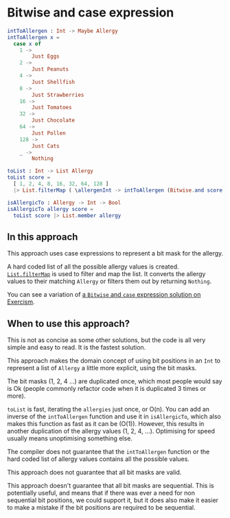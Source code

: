 # Bitwise and case expression

```elm
intToAllergen : Int -> Maybe Allergy
intToAllergen x =
  case x of
    1 ->
        Just Eggs
    2 ->
        Just Peanuts
    4 ->
        Just Shellfish
    8 ->
        Just Strawberries
    16 ->
        Just Tomatoes
    32 ->
        Just Chocolate
    64 ->
        Just Pollen
    128 ->
        Just Cats
    _ ->
        Nothing

toList : Int -> List Allergy
toList score =
  [ 1, 2, 4, 8, 16, 32, 64, 128 ]
  |> List.filterMap ( \allergenInt -> intToAllergen (Bitwise.and score allergenInt))

isAllergicTo : Allergy -> Int -> Bool
isAllergicTo allergy score =
  toList score |> List.member allergy
```

## In this approach

This approach uses case expressions to represent a bit mask for the allergy.

A hard coded list of all the possible allergy values is created.
[`List.filterMap`][list-filter-map] is used to filter and map the list.
It converts the allergy values to their matching `Allergy` or filters them out by returning `Nothing`.

You can see a variation of [a `Bitwise` and `case` expression solution on Exercism][bitwise-and-case-solution].

## When to use this approach?

This is not as concise as some other solutions, but the code is all very simple and easy to read. It is the fastest solution.

This approach makes the domain concept of using bit positions in an `Int` to represent a list of `Allergy` a little more explicit, using the bit masks.

The bit masks (1, 2, 4 ...) are duplicated once, which most people would say is Ok (people commonly refactor code when it is duplicated 3 times or more).

`toList` is fast, iterating the `allergies` just once, or O(n).
You can add an inverse of the `intToAllergen` function and use it in `isAllergicTo`, which also makes this function as fast as it can be (O(1)).
However, this results in another duplication of the allergy values (1, 2, 4, ...). Optimising for speed usually means unoptimising something else.

The compiler does not guarantee that the `intToAllergen` function or the hard coded list of allergy values contains all the possible values.

This approach does not guarantee that all bit masks are valid.

This approach doesn't guarantee that all bit masks are sequential.
This is potentially useful, and means that if there was ever a need for non sequential bit positions, we could support it, but it does also make it easier to make a mistake if the bit positions are required to be sequential.

[list-filter-map]:
  https://package.elm-lang.org/packages/elm/core/latest/List#filterMap
  "List.filterMap documentation"
[bitwise-and-case-solution]:
  https://exercism.org/tracks/elm/exercises/allergies/solutions/jiegillet
  "Bitwise and List solution on exercism"
